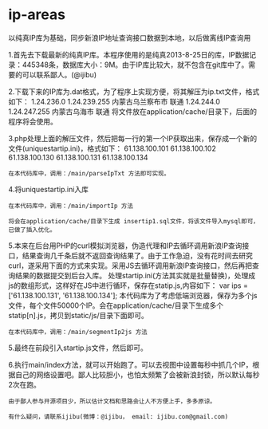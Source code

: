 ip-areas
========

以纯真IP库为基础，同步新浪IP地址查询接口数据到本地，以后做离线IP查询用

1.首先去下载最新的纯真IP库。本程序使用的是纯真2013-8-25日的库，IP数据记录：445348条，数据库大小：9M。由于IP库比较大，就不包含在git库中了。需要的可以联系鄙人。(@ijibu)

2.下载下来的IP库为.dat格式，为了程序上实现方便，将其解压为ip.txt文件，格式如下：
    1.24.236.0      1.24.239.255    内蒙古乌兰察布市 联通
    1.24.244.0      1.24.247.255    内蒙古乌海市 联通
	将文件放在application/cache/目录下，后面的程序将会使用。

3.php处理上面的解压文件，然后把每一行的第一个IP获取出来，保存成一个新的文件(uniquestartip.ini)，格式如下：
    61.138.100.101
    61.138.100.102
    61.138.100.130
    61.138.100.131
    61.138.100.134
	
	在本代码库中，调用：/main/parseIpTxt 方法即可实现。
	
4.将uniquestartip.ini入库
	
    在本代码库中，调用：/main/importIp 方法

    将会在application/cache/目录下生成 insertip1.sql文件，将该文件导入mysql即可，已做了插入优化。

5.本来在后台用PHP的curl模拟浏览器，伪造代理和IP去循环调用新浪IP查询接口，结果查询几千条后就不返回查询结果了。由于工作急迫，没有花时间去研究curl，遂采用下面的方式来实现。采用JS去循环调用新浪IP查询接口，然后再把查询结果的数据提交到后台入库。
    处理startip.ini(方法其实就是批量替换)，处理成js的数组形式，这样好在JS中进行循环，保存在statip.js,内容如下：
    var ips = ['61.138.100.131', '61.138.100.134'];
	本代码库为了考虑低端浏览器，保存为多个js文件，每个文件50000个IP。会在application/cache/目录下生成多个statip[n].js，拷贝到static/js/目录下面即可。

    在本代码库中，调用：/main/segmentIp2js 方法

5.最终在前段引入startip.js文件，然后即可。

6.执行main/index方法，就可以开始跑了。可以去视图中设置每秒中抓几个IP，根据自己的网络设置吧。鄙人比较胆小，也怕太频繁了会被新浪封锁，所以默认每秒2次在跑。

    由于鄙人参与开源项目少，所以估计文档和思路会让人不方便上手，多多原谅。
    
	有什么疑问，请联系ijibu(微博：@ijibu， email: ijibu.com@gmail.com)